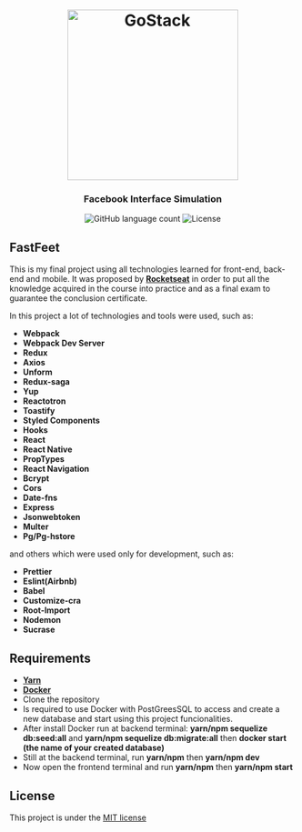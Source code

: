 <h1 align="center">
    <img height="300" alt="GoStack" src="https://rocketseat-cdn.s3-sa-east-1.amazonaws.com/bootcamp-header.png" />
</h1>

<h3 align="center">
  Facebook Interface Simulation
</h3>

<p align="center">
  <img alt="GitHub language count" src="https://img.shields.io/github/languages/count/rocketseat/bootcamp-gostack-desafio-01?color=%2304D361">

  <img alt="License" src="https://img.shields.io/badge/license-MIT-%2304D361">

</p>

## FastFeet  

This is my final project using all technologies learned for front-end, back-end and mobile. It was proposed by [**Rocketseat**](https://rocketseat.com.br/)  in order to put all the knowledge acquired in the course into practice and as a final exam to guarantee the conclusion certificate.

In this project a lot of technologies and tools were used, such as: 
- **Webpack**
- **Webpack Dev Server**
- **Redux**
- **Axios**
- **Unform**
- **Redux-saga**
- **Yup**
- **Reactotron**
- **Toastify**
- **Styled Components**
- **Hooks**
- **React**
- **React Native**
- **PropTypes**
- **React Navigation**
- **Bcrypt**
- **Cors**
- **Date-fns**
- **Express**
- **Jsonwebtoken**
- **Multer**
- **Pg/Pg-hstore**

and others which were used only for development, such as: 
- **Prettier**
- **Eslint(Airbnb)**
- **Babel**
- **Customize-cra**
- **Root-Import**
- **Nodemon**
- **Sucrase**


## Requirements 
- [**Yarn**](https://yarnpkg.com/getting-started) 
- [**Docker**](https://docs.docker.com/engine/examples/postgresql_service/)
- Clone the repository
- Is required to use Docker with PostGreesSQL to access and create a new database and start using this project funcionalities.
- After install Docker run at backend terminal: **yarn/npm sequelize db:seed:all** and **yarn/npm sequelize db:migrate:all** then **docker start (the name of your created database)**
- Still at the backend terminal, run **yarn/npm** then **yarn/npm dev**
- Now open the frontend terminal and run **yarn/npm** then **yarn/npm start**

## License
This project is under the [MIT license](LICENSE)
